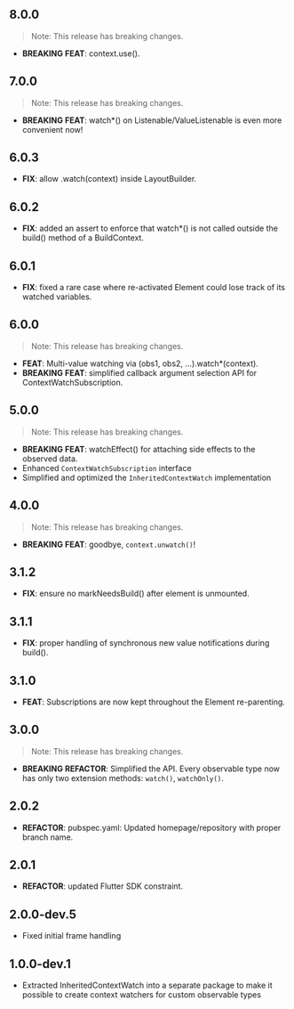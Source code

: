 ## 8.0.0

> Note: This release has breaking changes.

 - **BREAKING** **FEAT**: context.use().

## 7.0.0

> Note: This release has breaking changes.

 - **BREAKING** **FEAT**: watch*() on Listenable/ValueListenable is even more convenient now!

## 6.0.3

 - **FIX**: allow .watch(context) inside LayoutBuilder.

## 6.0.2

 - **FIX**: added an assert to enforce that watch*() is not called outside the build() method of a BuildContext.

## 6.0.1

 - **FIX**: fixed a rare case where re-activated Element could lose track of its watched variables.

## 6.0.0

> Note: This release has breaking changes.

 - **FEAT**: Multi-value watching via (obs1, obs2, ...).watch*(context).
 - **BREAKING** **FEAT**: simplified callback argument selection API for ContextWatchSubscription.

## 5.0.0

> Note: This release has breaking changes.

 - **BREAKING** **FEAT**: watchEffect() for attaching side effects to the observed data.
 - Enhanced `ContextWatchSubscription` interface
 - Simplified and optimized the `InheritedContextWatch` implementation

## 4.0.0

> Note: This release has breaking changes.

 - **BREAKING** **FEAT**: goodbye, `context.unwatch()`!

## 3.1.2

 - **FIX**: ensure no markNeedsBuild() after element is unmounted.

## 3.1.1

 - **FIX**: proper handling of synchronous new value notifications during build().

## 3.1.0

 - **FEAT**: Subscriptions are now kept throughout the Element re-parenting.

## 3.0.0

> Note: This release has breaking changes.

 - **BREAKING** **REFACTOR**: Simplified the API. Every observable type now has only two extension methods: `watch()`, `watchOnly()`.

## 2.0.2

 - **REFACTOR**: pubspec.yaml: Updated homepage/repository with proper branch name.

## 2.0.1

 - **REFACTOR**: updated Flutter SDK constraint.

## 2.0.0-dev.5

 - Fixed initial frame handling

## 1.0.0-dev.1

- Extracted InheritedContextWatch into a separate package to make it possible to create context watchers for custom observable types
